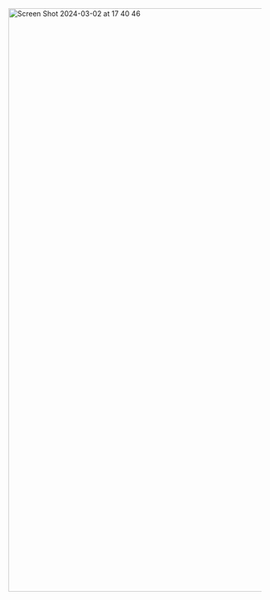 <img width="1159" alt="Screen Shot 2024-03-02 at 17 40 46" src="https://github.com/tung23123/ASM2_CSD203/assets/145524560/7c18518f-8e80-4889-948d-3e6e17796f84">
